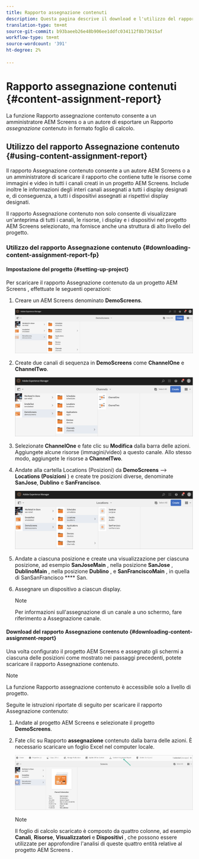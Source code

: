 ```yaml
---
title: Rapporto assegnazione contenuti
description: Questa pagina descrive il download e l'utilizzo del rapporto Assegnazione contenuto.
translation-type: tm+mt
source-git-commit: b93baeeb26e48b906ee1ddfc034112f8b73615af
workflow-type: tm+mt
source-wordcount: '391'
ht-degree: 2%

---
```



# Rapporto assegnazione contenuti {#content-assignment-report}

La funzione Rapporto assegnazione contenuto consente a un amministratore  AEM Screens o a un autore di esportare un Rapporto *assegnazione* contenuto in formato foglio di calcolo.

## Utilizzo del rapporto Assegnazione contenuto {#using-content-assignment-report}

Il rapporto Assegnazione contenuto consente a un autore  AEM Screens o a un amministratore di scaricare il rapporto che contiene tutte le risorse come immagini e video in tutti i canali creati in un progetto  AEM Screens. Include inoltre le informazioni degli interi canali assegnati a tutti i display designati e, di conseguenza, a tutti i dispositivi assegnati ai rispettivi display designati.

Il rapporto Assegnazione contenuto non solo consente di visualizzare un&#39;anteprima di tutti i canali, le risorse, i display e i dispositivi nel progetto AEM Screens  selezionato, ma fornisce anche una struttura di alto livello del progetto.

### Utilizzo del rapporto Assegnazione contenuto {#downloading-content-assignment-report-fp}

#### Impostazione del progetto {#setting-up-project}

Per scaricare il rapporto Assegnazione contenuto da un progetto AEM Screens , effettuate le seguenti operazioni:

1. Creare un AEM Screens  denominato **DemoScreens**.

   ![immagine](/help/user-guide/assets/content-assignment-report/car-1.png)

1. Create due canali di sequenza in **DemoScreens** come **ChannelOne** e **ChannelTwo**.

   ![immagine](/help/user-guide/assets/content-assignment-report/car-2.png)

1. Selezionate **ChannelOne** e fate clic su **Modifica** dalla barra delle azioni. Aggiungete alcune risorse (immagini/video) a questo canale. Allo stesso modo, aggiungete le risorse a **ChannelTwo**.

1. Andate alla cartella Locations (Posizioni) da **DemoScreens** —> **Locations (Posizioni** ) e create tre posizioni diverse, denominate **SanJose**, **Dublino** e **SanFrancisco**.

   ![immagine](/help/user-guide/assets/content-assignment-report/car-3.png)

1. Andate a ciascuna posizione e create una visualizzazione per ciascuna posizione, ad esempio **SanJoseMain** , nella posizione **SanJose** , **DublinoMain** , nella posizione **Dublino** , e **SanFranciscoMain** , in quella di SanSanFrancisco **** San.

1. Assegnare un dispositivo a ciascun display.

   >[!NOTE]
   >Per informazioni sull&#39;assegnazione di un canale a uno schermo, fare riferimento a Assegnazione [](/help/user-guide/channel-assignment.md)canale.

#### Download del rapporto Assegnazione contenuto {#downloading-content-assignment-report}

Una volta configurato il progetto AEM Screens  e assegnato gli schermi a ciascuna delle posizioni come mostrato nei passaggi precedenti, potete scaricare il rapporto Assegnazione contenuto.

>[!NOTE]
>La funzione Rapporto assegnazione contenuto è accessibile solo a livello di progetto.

Seguite le istruzioni riportate di seguito per scaricare il rapporto Assegnazione contenuto:

1. Andate al progetto AEM Screens  e selezionate il progetto **DemoScreens**.

1. Fate clic su Rapporto **assegnazione** contenuto dalla barra delle azioni. È necessario scaricare un foglio Excel nel computer locale.

   ![immagine](/help/user-guide/assets/content-assignment-report/can-download.png)

   >[!NOTE]
   >Il foglio di calcolo scaricato è composto da quattro colonne, ad esempio **Canali**, **Risorse**, **Visualizzatori** e **Dispositivi** , che possono essere utilizzate per approfondire l&#39;analisi di queste quattro entità relative al progetto AEM Screens .





